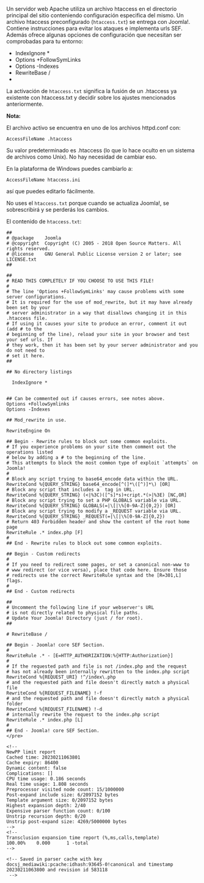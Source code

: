 <!-- Filename: Preconfigured_htaccess / Display title: htaccess preconfigurado -->

Un servidor web Apache utiliza un archivo htaccess en el directorio
principal del sitio conteniendo configuración especifica del mismo. Un
archivo htaccess preconfigurado (`htaccess.txt`) se entrega con Joomla!.
Contiene instrucciones para evitar los ataques e implementa urls SEF.
Además ofrece algunas opciones de configuración que necesitan ser
comprobadas para tu entorno:

- IndexIgnore \*
- Options +FollowSymLinks
- Options -Indexes
- RewriteBase /
- 

La activación de `htaccess.txt` significa la fusión de un .htaccess ya
existente con htaccess.txt y decidir sobre los ajustes mencionados
anteriormente.

**Nota:**

El archivo activo se encuentra en uno de los archivos httpd.conf con:

    AccessFileName .htaccess

Su valor predeterminado es .htaccess (lo que lo hace oculto en un
sistema de archivos como Unix). No hay necesidad de cambiar eso.

En la plataforma de Windows puedes cambiarlo a:

    AccessFileName htaccess.ini

así que puedes editarlo fácilmente.

No uses el `htaccess.txt` porque cuando se actualiza Joomla!, se
sobrescribirá y se perderás los cambios.

El contenido de `htaccess.txt`:

    ##
    # @package    Joomla
    # @copyright  Copyright (C) 2005 - 2018 Open Source Matters. All rights reserved.
    # @license    GNU General Public License version 2 or later; see LICENSE.txt
    ##

    ##
    # READ THIS COMPLETELY IF YOU CHOOSE TO USE THIS FILE!
    #
    # The line 'Options +FollowSymLinks' may cause problems with some server configurations.
    # It is required for the use of mod_rewrite, but it may have already been set by your 
    # server administrator in a way that disallows changing it in this .htaccess file.
    # If using it causes your site to produce an error, comment it out (add # to the 
    # beginning of the line), reload your site in your browser and test your sef urls. If 
    # they work, then it has been set by your server administrator and you do not need to 
    # set it here.
    ##

    ## No directory listings

      IndexIgnore *


    ## Can be commented out if causes errors, see notes above.
    Options +FollowSymlinks
    Options -Indexes

    ## Mod_rewrite in use.

    RewriteEngine On

    ## Begin - Rewrite rules to block out some common exploits.
    # If you experience problems on your site then comment out the operations listed 
    # below by adding a # to the beginning of the line.
    # This attempts to block the most common type of exploit `attempts` on Joomla!
    #
    # Block any script trying to base64_encode data within the URL.
    RewriteCond %{QUERY_STRING} base64_encode[^(]*\([^)]*\) [OR]
    # Block any script that includes a  tag in URL.
    RewriteCond %{QUERY_STRING} (<|%3C)([^s]*s)+cript.*(>|%3E) [NC,OR]
    # Block any script trying to set a PHP GLOBALS variable via URL.
    RewriteCond %{QUERY_STRING} GLOBALS(=|\[|\%[0-9A-Z]{0,2}) [OR]
    # Block any script trying to modify a _REQUEST variable via URL.
    RewriteCond %{QUERY_STRING} _REQUEST(=|\[|\%[0-9A-Z]{0,2})
    # Return 403 Forbidden header and show the content of the root home page
    RewriteRule .* index.php [F]
    #
    ## End - Rewrite rules to block out some common exploits.

    ## Begin - Custom redirects
    #
    # If you need to redirect some pages, or set a canonical non-www to
    # www redirect (or vice versa), place that code here. Ensure those
    # redirects use the correct RewriteRule syntax and the [R=301,L] flags.
    #
    ## End - Custom redirects

    ##
    # Uncomment the following line if your webserver's URL
    # is not directly related to physical file paths.
    # Update Your Joomla! Directory (just / for root).
    ##

    # RewriteBase /

    ## Begin - Joomla! core SEF Section.
    #
    RewriteRule .* - [E=HTTP_AUTHORIZATION:%{HTTP:Authorization}]
    #
    # If the requested path and file is not /index.php and the request
    # has not already been internally rewritten to the index.php script
    RewriteCond %{REQUEST_URI} !^/index\.php
    # and the requested path and file doesn't directly match a physical file
    RewriteCond %{REQUEST_FILENAME} !-f
    # and the requested path and file doesn't directly match a physical folder
    RewriteCond %{REQUEST_FILENAME} !-d
    # internally rewrite the request to the index.php script
    RewriteRule .* index.php [L]
    #
    ## End - Joomla! core SEF Section.
    </pre>

    <!-- 
    NewPP limit report
    Cached time: 20230211063801
    Cache expiry: 86400
    Dynamic content: false
    Complications: []
    CPU time usage: 0.186 seconds
    Real time usage: 1.808 seconds
    Preprocessor visited node count: 15/1000000
    Post‐expand include size: 6/2097152 bytes
    Template argument size: 0/2097152 bytes
    Highest expansion depth: 2/40
    Expensive parser function count: 0/100
    Unstrip recursion depth: 0/20
    Unstrip post‐expand size: 4269/5000000 bytes
    -->
    <!--
    Transclusion expansion time report (%,ms,calls,template)
    100.00%    0.000      1 -total
    -->

    <!-- Saved in parser cache with key docsj_mediawiki:pcache:idhash:93645-0!canonical and timestamp 20230211063800 and revision id 583118
     -->
